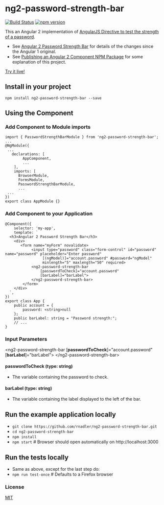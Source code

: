# ng2-password-strength-bar

[![Build Status](https://travis-ci.org/rnadler/ng2-password-strength-bar.svg?branch=master)](https://travis-ci.org/rnadler/ng2-password-strength-bar)
[![npm version](https://badge.fury.io/js/ng2-password-strength-bar.svg)](https://badge.fury.io/js/ng2-password-strength-bar)

This an Angular 2 implementation of [AngularJS Directive to test the strength of a password](https://blog.brunoscopelliti.com/angularjs-directive-to-test-the-strength-of-a-password/). 
- See [Angular 2 Password Strength Bar](http://rdn-consulting.com/blog/2016/09/28/angular-2-password-strength-bar/) for details of the changes since the Angular 1 original.
- See [Publishing an Angular 2 Component NPM Package](http://rdn-consulting.com/blog/2016/12/09/publishing-an-angular-2-component-npm-package/) for some explanation of this project.

[Try it live!](https://plnkr.co/edit/z0x5gG?p=preview)

## Install in your project

`npm install ng2-password-strength-bar --save`

## Using the Component
### Add Component to Module imports
```
import { PasswordStrengthBarModule } from 'ng2-password-strength-bar';
...
@NgModule({
 ...
   declarations: [
        AppComponent,
        ...
    ],
    imports: [
      BrowserModule,
      FormsModule,
      PasswordStrengthBarModule,
      ...
 ...
})
export class AppModule {}
```
### Add Component to your Application
```
@Component({
    selector: 'my-app',
    template: `
  <h3>Angular 2 Password Strength Bar</h3>
    <div>
       <form name="myForm" novalidate>
            <input type="password" class="form-control" id="password" name="password" placeholder="Enter password"
                 [(ngModel)]="account.password" #password="ngModel"
                 minlength="5" maxlength="50" required>
            <ng2-password-strength-bar
                [passwordToCheck]="account.password"
                [barLabel]="barLabel">
            </ng2-password-strength-bar>
        </form>
    </div>
  `,
})
export class App {
    public account = {
        password: <string>null
    };
    public barLabel: string = "Password strength:";
    // ...
}
```
### Input Parameters

\<ng2-password-strength-bar \[**passwordToCheck**\]="account.password"  \[**barLabel**\]="barLabel"\> \</ng2-password-strength-bar\>

#### passwordToCheck (type: string)

- The variable containing the password to check.

#### barLabel (type: string)

- The variable containing the label displayed to the left of the bar.

## Run the example application locally
- `git clone https://github.com/rnadler/ng2-password-strength-bar.git`
- `cd ng2-password-strength-bar`
- `npm install`
- `npm start` # Browser should open automatically on http://localhost:3000

## Run the tests locally
- Same as above, except for the last step do:
- `npm run test-once`  # Defaults to a Firefox browser

### License

[MIT](https://tldrlegal.com/license/mit-license)
